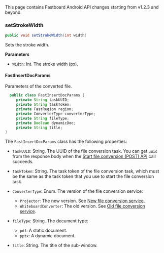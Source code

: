 This page contains Fastboard Android API changes starting from v1.2.3 and beyond.

### setStrokeWidth

```java
public void setStrokeWidth(int width)
```

Sets the stroke width.

**Parameters**

- `Width`: Int. The stroke width (px).

#### FastInsertDocParams

Parameters of the converted file.

```java
  public class FastInsertDocParams {
     private String taskUUID;
     private String taskToken;
     private FastRegion region;
     private ConverterType converterType;   
     private String fileType;
     private Boolean dynamicDoc;
     private String title;
}
```

The `FastInsertDocParams` class has the following properties:

- `taskUUID`: String. The UUID of the file conversion task. You can get `uuid` from the response body when the [Start file conversion (POST) API](https://docs.agora.io/en/whiteboard/whiteboard_file_conversion?platform=RESTful#start-file-conversion-post) call succeeds.
- `taskToken`: String. The task token of the file conversion task, which must be the same as the task token that you use to start the file conversion task.
- `ConverterType`: Enum. The version of the file conversion service:
  - `Projector`: The new version. See [New file conversion service](https://docs.agora.io/en/interactive-whiteboard/develop/file-conversion-overview).
  - `WhiteboardConverter`: The old version. See [Old file conversion service](https://docs.agora.io/en/interactive-whiteboard/reference/file-conversion-overview-deprecated). 

- `fileType`: String. The document type:
  - `pdf`: A static document.
  - `pptx`: A dynamic document.
- `title`: String. The title of the sub-window.
